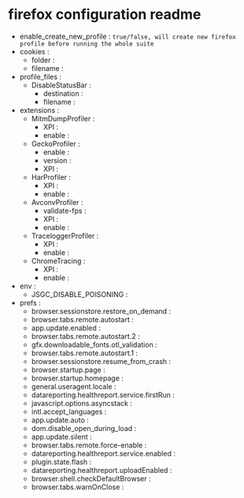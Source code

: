 # firefox configuration readme 
  * enable_create_new_profile : `true/false, will create new firefox profile before running the whole suite` 
  * cookies : ` ` 
    * folder : ` ` 
    * filename : ` ` 
  * profile_files : ` ` 
    * DisableStatusBar : ` ` 
      * destination : ` ` 
      * filename : ` ` 
  * extensions : ` ` 
    * MitmDumpProfiler : ` ` 
      * XPI : ` ` 
      * enable : ` ` 
    * GeckoProfiler : ` ` 
      * enable : ` ` 
      * version : ` ` 
      * XPI : ` ` 
    * HarProfiler : ` ` 
      * XPI : ` ` 
      * enable : ` ` 
    * AvconvProfiler : ` ` 
      * validate-fps : ` ` 
      * XPI : ` ` 
      * enable : ` ` 
    * TraceloggerProfiler : ` ` 
      * XPI : ` ` 
      * enable : ` ` 
    * ChromeTracing : ` ` 
      * XPI : ` ` 
      * enable : ` ` 
  * env : ` ` 
    * JSGC_DISABLE_POISONING : ` ` 
  * prefs : ` ` 
    * browser.sessionstore.restore_on_demand : ` ` 
    * browser.tabs.remote.autostart : ` ` 
    * app.update.enabled : ` ` 
    * browser.tabs.remote.autostart.2 : ` ` 
    * gfx.downloadable_fonts.otl_validation : ` ` 
    * browser.tabs.remote.autostart.1 : ` ` 
    * browser.sessionstore.resume_from_crash : ` ` 
    * browser.startup.page : ` ` 
    * browser.startup.homepage : ` ` 
    * general.useragent.locale : ` ` 
    * datareporting.healthreport.service.firstRun : ` ` 
    * javascript.options.asyncstack : ` ` 
    * intl.accept_languages : ` ` 
    * app.update.auto : ` ` 
    * dom.disable_open_during_load : ` ` 
    * app.update.silent : ` ` 
    * browser.tabs.remote.force-enable : ` ` 
    * datareporting.healthreport.service.enabled : ` ` 
    * plugin.state.flash : ` ` 
    * datareporting.healthreport.uploadEnabled : ` ` 
    * browser.shell.checkDefaultBrowser : ` ` 
    * browser.tabs.warnOnClose : ` ` 
